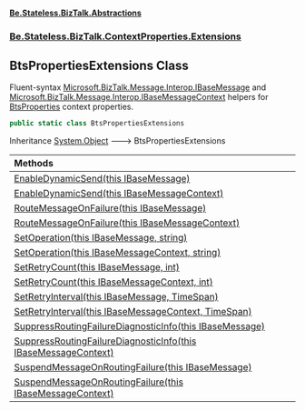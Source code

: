 #### [Be.Stateless.BizTalk.Abstractions](README.md 'README')
### [Be.Stateless.BizTalk.ContextProperties.Extensions](Be.Stateless.BizTalk.ContextProperties.Extensions.md 'Be.Stateless.BizTalk.ContextProperties.Extensions')

## BtsPropertiesExtensions Class

Fluent-syntax [Microsoft.BizTalk.Message.Interop.IBaseMessage](https://docs.microsoft.com/en-us/dotnet/api/Microsoft.BizTalk.Message.Interop.IBaseMessage 'Microsoft.BizTalk.Message.Interop.IBaseMessage') and [Microsoft.BizTalk.Message.Interop.IBaseMessageContext](https://docs.microsoft.com/en-us/dotnet/api/Microsoft.BizTalk.Message.Interop.IBaseMessageContext 'Microsoft.BizTalk.Message.Interop.IBaseMessageContext') helpers for [BtsProperties](BtsProperties.md 'Be.Stateless.BizTalk.ContextProperties.BtsProperties')
context properties.

```csharp
public static class BtsPropertiesExtensions
```

Inheritance [System.Object](https://docs.microsoft.com/en-us/dotnet/api/System.Object 'System.Object') &#129106; BtsPropertiesExtensions

| Methods | |
| :--- | :--- |
| [EnableDynamicSend(this IBaseMessage)](BtsPropertiesExtensions.EnableDynamicSend(thisIBaseMessage).md 'Be.Stateless.BizTalk.ContextProperties.Extensions.BtsPropertiesExtensions.EnableDynamicSend(this Microsoft.BizTalk.Message.Interop.IBaseMessage)') | |
| [EnableDynamicSend(this IBaseMessageContext)](BtsPropertiesExtensions.EnableDynamicSend(thisIBaseMessageContext).md 'Be.Stateless.BizTalk.ContextProperties.Extensions.BtsPropertiesExtensions.EnableDynamicSend(this Microsoft.BizTalk.Message.Interop.IBaseMessageContext)') | |
| [RouteMessageOnFailure(this IBaseMessage)](BtsPropertiesExtensions.RouteMessageOnFailure(thisIBaseMessage).md 'Be.Stateless.BizTalk.ContextProperties.Extensions.BtsPropertiesExtensions.RouteMessageOnFailure(this Microsoft.BizTalk.Message.Interop.IBaseMessage)') | |
| [RouteMessageOnFailure(this IBaseMessageContext)](BtsPropertiesExtensions.RouteMessageOnFailure(thisIBaseMessageContext).md 'Be.Stateless.BizTalk.ContextProperties.Extensions.BtsPropertiesExtensions.RouteMessageOnFailure(this Microsoft.BizTalk.Message.Interop.IBaseMessageContext)') | |
| [SetOperation(this IBaseMessage, string)](BtsPropertiesExtensions.SetOperation(thisIBaseMessage,string).md 'Be.Stateless.BizTalk.ContextProperties.Extensions.BtsPropertiesExtensions.SetOperation(this Microsoft.BizTalk.Message.Interop.IBaseMessage, string)') | |
| [SetOperation(this IBaseMessageContext, string)](BtsPropertiesExtensions.SetOperation(thisIBaseMessageContext,string).md 'Be.Stateless.BizTalk.ContextProperties.Extensions.BtsPropertiesExtensions.SetOperation(this Microsoft.BizTalk.Message.Interop.IBaseMessageContext, string)') | |
| [SetRetryCount(this IBaseMessage, int)](BtsPropertiesExtensions.SetRetryCount(thisIBaseMessage,int).md 'Be.Stateless.BizTalk.ContextProperties.Extensions.BtsPropertiesExtensions.SetRetryCount(this Microsoft.BizTalk.Message.Interop.IBaseMessage, int)') | |
| [SetRetryCount(this IBaseMessageContext, int)](BtsPropertiesExtensions.SetRetryCount(thisIBaseMessageContext,int).md 'Be.Stateless.BizTalk.ContextProperties.Extensions.BtsPropertiesExtensions.SetRetryCount(this Microsoft.BizTalk.Message.Interop.IBaseMessageContext, int)') | |
| [SetRetryInterval(this IBaseMessage, TimeSpan)](BtsPropertiesExtensions.SetRetryInterval(thisIBaseMessage,TimeSpan).md 'Be.Stateless.BizTalk.ContextProperties.Extensions.BtsPropertiesExtensions.SetRetryInterval(this Microsoft.BizTalk.Message.Interop.IBaseMessage, System.TimeSpan)') | |
| [SetRetryInterval(this IBaseMessageContext, TimeSpan)](BtsPropertiesExtensions.SetRetryInterval(thisIBaseMessageContext,TimeSpan).md 'Be.Stateless.BizTalk.ContextProperties.Extensions.BtsPropertiesExtensions.SetRetryInterval(this Microsoft.BizTalk.Message.Interop.IBaseMessageContext, System.TimeSpan)') | |
| [SuppressRoutingFailureDiagnosticInfo(this IBaseMessage)](BtsPropertiesExtensions.SuppressRoutingFailureDiagnosticInfo(thisIBaseMessage).md 'Be.Stateless.BizTalk.ContextProperties.Extensions.BtsPropertiesExtensions.SuppressRoutingFailureDiagnosticInfo(this Microsoft.BizTalk.Message.Interop.IBaseMessage)') | |
| [SuppressRoutingFailureDiagnosticInfo(this IBaseMessageContext)](BtsPropertiesExtensions.SuppressRoutingFailureDiagnosticInfo(thisIBaseMessageContext).md 'Be.Stateless.BizTalk.ContextProperties.Extensions.BtsPropertiesExtensions.SuppressRoutingFailureDiagnosticInfo(this Microsoft.BizTalk.Message.Interop.IBaseMessageContext)') | |
| [SuspendMessageOnRoutingFailure(this IBaseMessage)](BtsPropertiesExtensions.SuspendMessageOnRoutingFailure(thisIBaseMessage).md 'Be.Stateless.BizTalk.ContextProperties.Extensions.BtsPropertiesExtensions.SuspendMessageOnRoutingFailure(this Microsoft.BizTalk.Message.Interop.IBaseMessage)') | |
| [SuspendMessageOnRoutingFailure(this IBaseMessageContext)](BtsPropertiesExtensions.SuspendMessageOnRoutingFailure(thisIBaseMessageContext).md 'Be.Stateless.BizTalk.ContextProperties.Extensions.BtsPropertiesExtensions.SuspendMessageOnRoutingFailure(this Microsoft.BizTalk.Message.Interop.IBaseMessageContext)') | |
